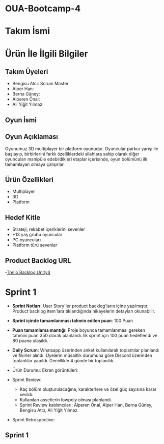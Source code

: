 # OUA-Bootcamp-4

# Takım İsmi


# Ürün İle İlgili Bilgiler

## Takım Üyeleri

-   Bengisu Atcı: Scrum Master
-   Alper Han: 
-   Berna Güney: 
-   Alperen Önal:
-   Ali Yiğit Yılmaz:

## Oyun İsmi


## Oyun Açıklaması

Oyunumuz 3D multiplayer bir platform oyunudur. Oyuncular parkur yarışı ile başlayıp, birbirlerini farklı özelliklerdeki silahlara sahip olarak diğer oyuncuları manipüle edebildikleri etaplar içerisinde, oyun bölümünü ilk tamamlayan olmaya çalışırlar. 

## Ürün Özellikleri

- Multiplayer
- 3D
- Platform


## Hedef Kitle

- Strateji, rekabet içeriklerini sevenler
- +13 yaş grubu oyuncular
- PC oyuncuları
- Platform türü sevenler
  

## Product Backlog URL

-[Trello Backlog Unity4](https://trello.com/b/x7xrlyAS/bootcamp-grup-4)


# Sprint 1

-   **Sprint Notları**: User Story'ler product backlog'ların içine yazılmıştır. Product backlog item'lara tıklandığında hikayelerin detayları okunabilir.
    
-   **Sprint içinde tamamlanması tahmin edilen puan**: 100 Puan
    
-   **Puan tamamlama mantığı**: Proje boyunca tamamlanması gereken tahmini puan 350 olarak planlandı. İlk sprint için 100 puan hedeflendi ve 80 puana ulaşıldı.
    
-   **Daily Scrum**: Whatsapp üzerinden anket kullanılarak toplantılar planlandı ve fikirler alındı. Üyelerin müsaitlik durumuna göre Discord üzerinden toplantılar yapıldı. Genellikle 4 günde bir toplanıldı.

-   Ürün Durumu: Ekran görüntüleri:

-   Sprint Review:
     -  Kaç bölüm oluşturulacağına, karakterlere ve özel güç sayısına karar verildi.
     -  Kullanılan assetlerin lowpoly olması planlandı.
     -  Sprint Review katılımcıları: Alperen Önal, Alper Han, Berna Güney, Bengisu Atcı, Ali Yiğit Yılmaz.

-   Sprint Retrospective:

## Sprint 1
